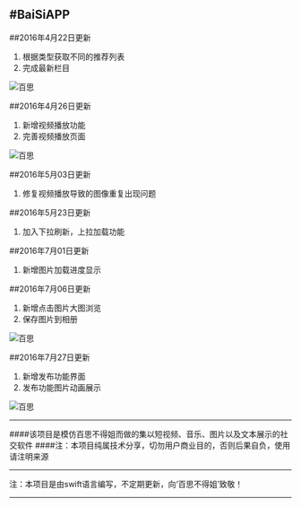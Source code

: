 #BaiSiAPP
---

##2016年4月22日更新
1. 根据类型获取不同的推荐列表
2. 完成最新栏目  

![百思](https://github.com/ashen-zhao/baisiapp/blob/master/screenshots/164201714.gif)  

 
##2016年4月26日更新
1. 新增视频播放功能
2. 完善视频播放页面  

![百思](https://github.com/ashen-zhao/baisiapp/blob/master/screenshots/1605032123.gif)   


##2016年5月03日更新
1. 修复视频播放导致的图像重复出现问题  
 
##2016年5月23日更新
1. 加入下拉刷新，上拉加载功能

##2016年7月01日更新
1. 新增图片加载进度显示
 
##2016年7月06日更新
1. 新增点击图片大图浏览  
2. 保存图片到相册  

![百思](https://github.com/ashen-zhao/baisiapp/blob/master/screenshots/1607061133.gif)   

##2016年7月27日更新  
1. 新增发布功能界面  
2. 发布功能图片动画展示  

![百思](https://github.com/ashen-zhao/baisiapp/blob/master/screenshots/1607271503.gif)   
 

---
####该项目是模仿百思不得姐而做的集以短视频、音乐、图片以及文本展示的社交软件
####注：本项目纯属技术分享，切勿用户商业目的，否则后果自负，使用请注明来源

---


注：本项目是由swift语言编写，不定期更新，向‘百思不得姐’致敬！

---
